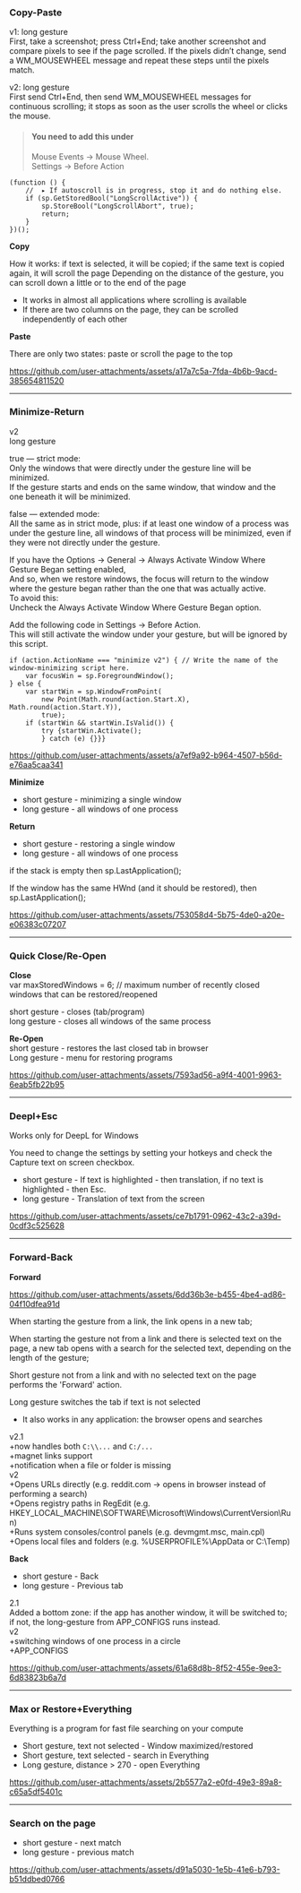 ### Copy-Paste

v1: long gesture  
First, take a screenshot; press Ctrl+End; take another screenshot and compare pixels to see if the page scrolled. If the pixels didn’t change, send a WM_MOUSEWHEEL message and repeat these steps until the pixels match.

v2: long gesture  
First send Ctrl+End, then send WM_MOUSEWHEEL messages for continuous scrolling; it stops as soon as the user scrolls the wheel or clicks the mouse.  
>#### You need to add this under   
>Mouse Events → Mouse Wheel.  
>Settings → Before Action  

```
(function () {
    //  ▸ If autoscroll is in progress, stop it and do nothing else.  
    if (sp.GetStoredBool("LongScrollActive")) {  
        sp.StoreBool("LongScrollAbort", true);  
        return;  
    }
})();
```

**Copy**

How it works: if text is selected, it will be copied; if the same text is copied again, it will scroll the page
Depending on the distance of the gesture, you can scroll down a little or to the end of the page
+ It works in almost all applications where scrolling is available
+ If there are two columns on the page, they can be scrolled independently of each other

**Paste**

There are only two states: paste or scroll the page to the top

https://github.com/user-attachments/assets/a17a7c5a-7fda-4b6b-9acd-385654811520

---------------------------------------------------------------------------------------------------------

### Minimize-Return

v2  
long gesture  

true — strict mode:  
Only the windows that were directly under the gesture line will be minimized.  
If the gesture starts and ends on the same window, that window and the one beneath it will be minimized.  

false — extended mode:  
All the same as in strict mode, plus: if at least one window of a process was under the gesture line, all windows of that process will be minimized, even if they were not directly under the gesture.

If you have the Options → General → Always Activate Window Where Gesture Began setting enabled,  
And so, when we restore windows, the focus will return to the window where the gesture began rather than the one that was actually active.  
To avoid this:  
Uncheck the Always Activate Window Where Gesture Began option.  

Add the following code in Settings → Before Action.  
This will still activate the window under your gesture, but will be ignored by this script.  
```
if (action.ActionName === "minimize v2") { // Write the name of the window-minimizing script here.  
    var focusWin = sp.ForegroundWindow();  
} else {  
    var startWin = sp.WindowFromPoint(  
        new Point(Math.round(action.Start.X), Math.round(action.Start.Y)),  
        true);  
    if (startWin && startWin.IsValid()) {  
        try {startWin.Activate();  
        } catch (e) {}}}  
```

https://github.com/user-attachments/assets/a7ef9a92-b964-4507-b56d-e76aa5caa341


**Minimize**
+ short gesture - minimizing a single window
+ long gesture - all windows of one process 

**Return**
+ short gesture - restoring a single window
+ long gesture - all windows of one process 

if the stack is empty then sp.LastApplication();

If the window has the same HWnd (and it should be restored), then sp.LastApplication();

https://github.com/user-attachments/assets/753058d4-5b75-4de0-a20e-e06383c07207


---------------------------------------------------------------------------------------------------------

### Quick Close/Re-Open

**Close**  
var maxStoredWindows = 6; // maximum number of recently closed windows that can be restored/reopened

short gesture - closes (tab/program)  
long gesture - closes all windows of the same process  

**Re-Open**  
short gesture - restores the last closed tab in browser  
Long gesture - menu for restoring programs  


https://github.com/user-attachments/assets/7593ad56-a9f4-4001-9963-6eab5fb22b95

---------------------------------------------------------------------------------------------------------
### Deepl+Esc
Works only for DeepL for Windows

You need to change the settings by setting your hotkeys and check the Capture text on screen checkbox.

+ short gesture - If text is highlighted - then translation, if no text is highlighted - then Esc.
+ long gesture - Translation of text from the screen

https://github.com/user-attachments/assets/ce7b1791-0962-43c2-a39d-0cdf3c525628

---------------------------------------------------------------------------------------------------------
### Forward-Back
**Forward**


https://github.com/user-attachments/assets/6dd36b3e-b455-4be4-ad86-04f10dfea91d
 
When starting the gesture from a link, the link opens in a new tab;

When starting the gesture not from a link and there is selected text on the page, a new tab opens with a search for the selected text, depending on the length of the gesture;

Short gesture not from a link and with no selected text on the page performs the 'Forward' action.

Long gesture switches the tab if text is not selected 
+ It also works in any application: the browser opens and searches

v2.1  
+now handles both `C:\\...` and `C:/...`  
+magnet links support  
+notification when a file or folder is missing  
v2  
+Opens URLs directly (e.g. reddit.com → opens in browser instead of performing a search)  
+Opens registry paths in RegEdit (e.g. HKEY_LOCAL_MACHINE\SOFTWARE\Microsoft\Windows\CurrentVersion\Run)  
+Runs system consoles/control panels (e.g. devmgmt.msc, main.cpl)  
+Opens local files and folders (e.g. %USERPROFILE%\AppData or C:\Temp)  

**Back**

+ short gesture - Back
+ long gesture - Previous tab

2.1   
Added a bottom zone: if the app has another window, it will be switched to; if not, the long-gesture from APP_CONFIGS runs instead.  
v2  
+switching windows of one process in a circle  
+APP_CONFIGS  


https://github.com/user-attachments/assets/61a68d8b-8f52-455e-9ee3-6d83823b6a7d

---------------------------------------------------------------------------------------------------------
### Max or Restore+Everything
Everything is a program for fast file searching on your compute

+ Short gesture, text not selected - Window maximized/restored
+ Short gesture, text selected - search in Everything
+ Long gesture, distance > 270 - open Everything

https://github.com/user-attachments/assets/2b5577a2-e0fd-49e3-89a8-c65a5df5401c

---------------------------------------------------------------------------------------------------------
### Search on the page

+ short gesture - next match
+ long gesture - previous match

https://github.com/user-attachments/assets/d91a5030-1e5b-41e6-b793-b51ddbed0766


